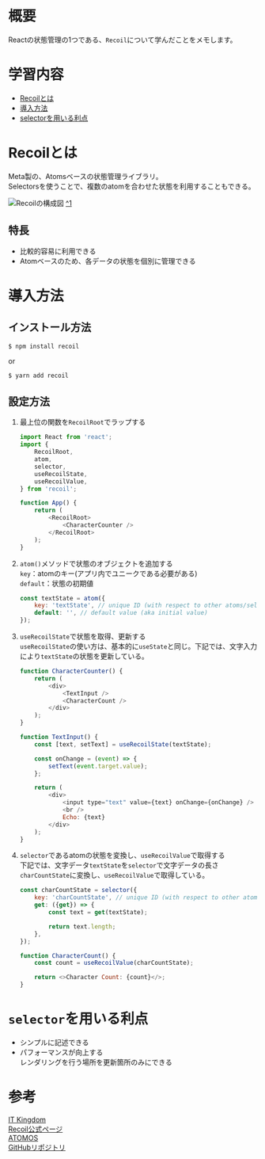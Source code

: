 <!--
title:   【React状態管理6】Recoil
tags:    react, statemanagement, recoil
private: false
-->

# 概要
Reactの状態管理の1つである、`Recoil`について学んだことをメモします。

# 学習内容
- [Recoilとは](#recoilとは)
- [導入方法](#導入方法)
- [selectorを用いる利点](#selectorを用いる利点)

# Recoilとは
Meta製の、Atomsベースの状態管理ライブラリ。<br>
Selectorsを使うことで、複数のatomを合わせた状態を利用することもできる。

![Recoilの構成図](https://res.cloudinary.com/practicaldev/image/fetch/s--8ilIU9z_--/c_limit%2Cf_auto%2Cfl_progressive%2Cq_auto%2Cw_880/https://dev-to-uploads.s3.amazonaws.com/uploads/articles/jv4d83g1xf9nhn3jewco.png)
[^1](https://dev.to/coleredfearn/atomos-a-new-recoil-visualization-tool-powered-by-react-flow-4b6l)

## 特長
- 比較的容易に利用できる
- Atomベースのため、各データの状態を個別に管理できる


# 導入方法
## インストール方法
```
$ npm install recoil
```
or
```
$ yarn add recoil
```

## 設定方法
1. 最上位の関数を`RecoilRoot`でラップする
    ```javascript
    import React from 'react';
    import {
        RecoilRoot,
        atom,
        selector,
        useRecoilState,
        useRecoilValue,
    } from 'recoil';

    function App() {
        return (
            <RecoilRoot>
                <CharacterCounter />
            </RecoilRoot>
        );
    }
    ```
1. `atom()`メソッドで状態のオブジェクトを追加する<br>
    `key`：atomのキー(アプリ内でユニークである必要がある)<br>
    `default`：状態の初期値
    ```javascript
    const textState = atom({
        key: 'textState', // unique ID (with respect to other atoms/selectors)
        default: '', // default value (aka initial value)
    });    
    ```
1. `useRecoilState`で状態を取得、更新する<br>
    `useRecoilState`の使い方は、基本的に`useState`と同じ。下記では、文字入力により`textState`の状態を更新している。
    ```javascript
    function CharacterCounter() {
        return (
            <div>
                <TextInput />
                <CharacterCount />
            </div>
        );
    }

    function TextInput() {
        const [text, setText] = useRecoilState(textState);

        const onChange = (event) => {
            setText(event.target.value);
        };

        return (
            <div>
                <input type="text" value={text} onChange={onChange} />
                <br />
                Echo: {text}
            </div>
        );
    }
    ```
1. `selector`であるatomの状態を変換し、`useRecoilValue`で取得する<br>
    下記では、文字データ`textState`を`selector`で文字データの長さ`charCountState`に変換し、`useRecoilValue`で取得している。
    ```javascript
    const charCountState = selector({
        key: 'charCountState', // unique ID (with respect to other atoms/selectors)
        get: ({get}) => {
            const text = get(textState);

            return text.length;
        },
    });

    function CharacterCount() {
        const count = useRecoilValue(charCountState);

        return <>Character Count: {count}</>;
    }
    ```

# `selector`を用いる利点
- シンプルに記述できる
- パフォーマンスが向上する<br>
レンダリングを行う場所を更新箇所のみにできる

# 参考
[IT Kingdom](https://it-kingdom.com)<br>
[Recoil公式ページ](https://recoiljs.org)<br>
[ATOMOS](https://dev.to/coleredfearn/atomos-a-new-recoil-visualization-tool-powered-by-react-flow-4b6l)<br>
[GitHubリポジトリ](https://github.com/yamashin01/react_state_management/tree/main/Recoil01)<br>